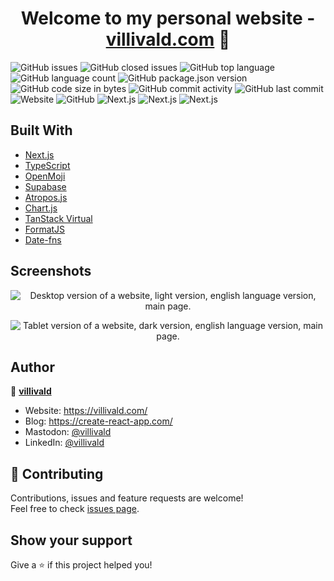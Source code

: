 <h1 align="center">Welcome to my personal website - <a href="https://villivald.com">villivald.com</a> 👋</h1>

<p>
  <img alt="GitHub issues" src="https://img.shields.io/github/issues-raw/villivald/villivald.com">
  <img alt="GitHub closed issues" src="https://img.shields.io/github/issues-closed-raw/villivald/villivald.com">
  <img alt="GitHub top language" src="https://img.shields.io/github/languages/top/villivald/villivald.com">
  <img alt="GitHub language count" src="https://img.shields.io/github/languages/count/villivald/villivald.com">
  <img alt="GitHub package.json version" src="https://img.shields.io/github/package-json/v/villivald/villivald.com">
  <img alt="GitHub code size in bytes" src="https://img.shields.io/github/languages/code-size/villivald/villivald.com">
  <img alt="GitHub commit activity" src="https://img.shields.io/github/commit-activity/m/villivald/villivald.com">
  <img alt="GitHub last commit" src="https://img.shields.io/github/last-commit/villivald/villivald.com">
  <img alt="Website" src="https://img.shields.io/website?url=https%3A%2F%2Fvillivald.com%2F">
  <img alt="GitHub" src="https://img.shields.io/github/license/villivald/villivald.com">
  <img alt="Next.js" src="https://img.shields.io/github/package-json/dependency-version/villivald/villivald.com/next">
  <img alt="Next.js" src="https://img.shields.io/github/package-json/dependency-version/villivald/villivald.com/typescript">
  <img alt="Next.js" src="https://img.shields.io/github/package-json/dependency-version/villivald/villivald.com/react">
</p>

## Built With

- [Next.js](https://nextjs.org/)
- [TypeScript](https://www.typescriptlang.org/)
- [OpenMoji](https://openmoji.org/)
- [Supabase](https://supabase.com/)
- [Atropos.js](https://atroposjs.com/)
- [Chart.js](https://www.chartjs.org/)
- [TanStack Virtual](https://tanstack.com/virtual/latest) 
- [FormatJS](https://formatjs.io/)
- [Date-fns](https://date-fns.org/)

## Screenshots

<p align="center">
  <img src="./public/readme_pics/desktop.avif" alt="Desktop version of a website, light version, english language version, main page.">
</p>

<p align="center">
  <img src="./public/readme_pics/tablet.avif" alt="Tablet version of a website, dark version, english language version, main page.">
</p>

## Author

👤 **[villivald](https://github.com/villivald)**

- Website: https://villivald.com/
- Blog: https://create-react-app.com/
- Mastodon: [@villivald](https://notacult.social/@villivald)
- LinkedIn: [@villivald](https://linkedin.com/in/villivald)

## 🤝 Contributing

Contributions, issues and feature requests are welcome!<br />Feel free to check [issues page](https://github.com/villivald/villivald.com/issues).

## Show your support

Give a ⭐️ if this project helped you!
